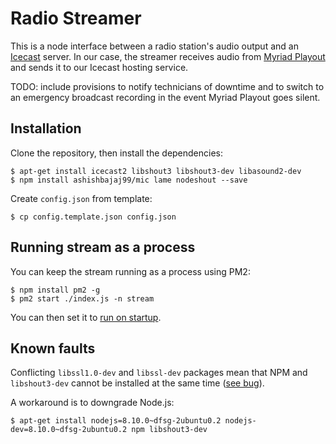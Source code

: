 # Radio Streamer
This is a node interface between a radio station's audio output and an [Icecast](https://icecast.org/) server. In our case, the streamer receives audio from [Myriad Playout](https://www.broadcastradio.com/myriad-playout) and sends it to our Icecast hosting service. 

TODO: include provisions to notify technicians of downtime and to switch to an emergency broadcast recording in the event Myriad Playout goes silent.

## Installation
Clone the repository, then install the dependencies:
```shell
$ apt-get install icecast2 libshout3 libshout3-dev libasound2-dev
$ npm install ashishbajaj99/mic lame nodeshout --save
```

Create `config.json` from template:
```shell
$ cp config.template.json config.json
```

## Running stream as a process
You can keep the stream running as a process using PM2:
```shell
$ npm install pm2 -g
$ pm2 start ./index.js -n stream
```

You can then set it to [run on startup](https://pm2.keymetrics.io/docs/usage/startup/).

## Known faults
Conflicting `libssl1.0-dev` and `libssl-dev` packages mean that NPM and `libshout3-dev` cannot be installed at the same time ([see bug](https://bugs.launchpad.net/ubuntu/+source/nodejs/+bug/1794589)).

A workaround is to downgrade Node.js:
```shell
$ apt-get install nodejs=8.10.0~dfsg-2ubuntu0.2 nodejs-dev=8.10.0~dfsg-2ubuntu0.2 npm libshout3-dev
```
